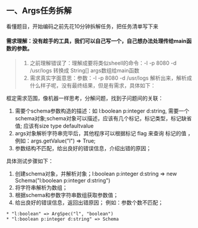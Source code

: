 ## 一、Args任务拆解
看懂题目，开始编码之前先花10分钟拆解任务，把任务清单写下来

#### 需求理解：没有趁手的工具，我们可以自己写一个，自己想办法处理传给main函数的参数。
> 1. 之前理解错误了：理解成要将类似sheell的命令：-l -p 8080 -d /usr/logs 转换成 String[] args数组给main函数
> 2. 需求真实字面意思：参数：-l -p 8080 -d /usr/logs 解析出来，解析成什么样子呢，没有最终结果，但是有需求，具体如下：
 
框定需求范围，像机器一样思考，分解问题，找到子问题间的关联：
1. 需要个schema参数构造的描述：如 l:boolean p:integer d:string, 需要一个schema对象;schema对象可以描述，应该有几个标记，标记类型，标记缺省值; 应该有size type defaultvalue
2. args对象解析字符串完毕后，其他程序可以根据标记 flag 来查询 标记的值 ，例如：args.getValue("l") => True;
3. 参数结构不匹配，给出良好的错误信息，介绍出错的原因；

具体测试步骤如下：
1. 创建schema对象，并解析对象；l:boolean p:integer d:string => new Schema("l:boolean p:integer d:string")
2. 将字符串解析为数组；
3. 根据schema和参数字符串数组获取参数值；
4. 给出良好的错误信息，返回出错原因； 例如：参数个数不匹配；



```
* "l:boolean" => ArgSpec("l", "boolean")
* "l:boolean p:integer d:string" => Schema
 
```
